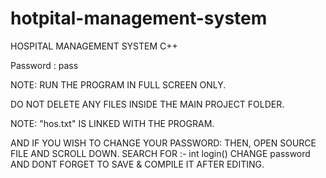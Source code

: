 # hotpital-management-system
HOSPITAL MANAGEMENT SYSTEM C++

Password : pass

NOTE: RUN THE PROGRAM IN FULL SCREEN ONLY.

DO NOT DELETE ANY FILES INSIDE THE MAIN PROJECT FOLDER.

NOTE: "hos.txt" IS LINKED WITH THE PROGRAM.


AND IF YOU WISH TO CHANGE YOUR PASSWORD:
THEN, OPEN SOURCE FILE AND SCROLL DOWN. SEARCH FOR :- int login()
CHANGE password AND DONT FORGET TO SAVE & COMPILE IT AFTER EDITING.

